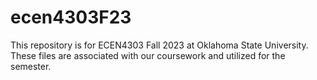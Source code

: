 # ecen4303F23

This repository is for ECEN4303 Fall 2023 at Oklahoma State
University.  These files are associated with our coursework and
utilized for the semester.

